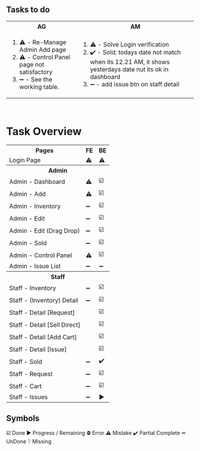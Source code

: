 ## Tasks to do
<table>
  <tr>
    <th>AG</th>
    <th>AM</th>
  </tr>
  <tr>
    <!-- list for AG -->
    <td>
      <ol>
        <li>⚠️ - Re-Manage Admin Add page</li>
        <li>⚠️ - Control Panel page not satisfactory</li>
        <li>➖ - See the working table.</li>
      </ol>
    </td>
    <!-- list for am -->
    <td>
      <ol>
        <li>⚠️ - Solve Login verification</li>
        <li>✔️ - Sold: todays date not match when its 12.21 AM, it shows yesterdays date nut its ok in dashboard</li>
        <li>➖ - add issue btn on staff detail</li>
      </ol>
    </td>
  </tr>
</table>
<br>

# Task Overview
<table aligh="center">
    <tr>
        <th>Pages</th>
        <th>FE</th>
        <th>BE</th>
    </tr>
  </tr>
  <td>Login Page</td>
    <td aligh="center">⚠️</td>
    <td aligh="center">⚠️</td>
  <tr>
  <tr>
      <th colspan="3">Admin</th>
  </tr>
  <tr>
      <td>Admin - Dashboard</td>
      <td aligh="center">⚠️</td>
      <td aligh="center">☑️</td>
  <tr>
  <tr aligh="center">
      <td>Admin - Add</td>
      <td aligh="center">⚠️</td>
      <td aligh="center">☑️</td>
  </tr>  
  <tr>
      <td>Admin - Inventory</td>
      <td aligh="center">➖</td>
      <td aligh="center">☑️</td>
  </tr> 
  <tr>
      <td>Admin - Edit</td>
      <td aligh="center">➖</td>
      <td aligh="center">☑️</td>
  <tr>
  <tr>
      <td>Admin - Edit (Drag Drop)</td>
      <td aligh="center">➖</td>
      <td aligh="center">☑️</td>
  <tr>
  <tr>
    <td>Admin - Sold</td>
    <td aligh="center">➖</td>
    <td aligh="center">☑️</td>
  </tr>
  <tr>
      <td>Admin - Control Panel</td>
      <td aligh="center">⚠️</td>
      <td aligh="center">☑️</td>
  </tr>
  <tr>
      <td>Admin - Issue List</td>
      <td aligh="center">➖</td>
      <td aligh="center">➖</td>
  </tr>
  </tr>
  <tr>
      <th colspan="3">Staff</th>
  </tr>
      <td>Staff - Inventory</td>
      <td aligh="center">➖</td>
      <td aligh="center">☑️</td>
  <tr>
  <tr>
      <td>Staff - (Inventory) Detail</td>
      <td aligh="center">➖</td>
      <td aligh="center">☑️</td>
  </tr>
  <tr>
      <td colspan="2">Staff - Detail [Request]</td>
      <td aligh="center">☑️</td>
  </tr>
  <tr>
      <td colspan="2">Staff - Detail [Sell Direct]</td>
      <td aligh="center">☑️</td>
  </tr>
  <tr>
      <td colspan="2">Staff - Detail [Add Cart]</td>
      <td aligh="center">☑️</td>
  </tr>
  <tr>
      <td colspan="2">Staff - Detail [Issue]</td>
      <td aligh="center">☑️</td>
  </tr>
  </tr>
      <td>Staff - Sold</td>
      <td aligh="center">➖</td>
      <td aligh="center">✔️</td>
  </tr>
  </tr>
      <td>Staff - Request</td>
      <td aligh="center">➖</td>
      <td aligh="center">☑️</td>
      </tr>
  </tr>
  <tr>
      <td>Staff - Cart</td>
      <td aligh="center">➖</td>
      <td aligh="center">☑️</td>
  </tr>
  <tr>
      <td>Staff - Issues</td>
      <td aligh="center">➖</td>
      <td aligh="center">▶️</td>
  </tr>
</table>

## Symbols
☑️ Done
▶️ Progress / Remaining
⛔ Error
⚠️ Mistake
✔️ Partial Complete
➖ UnDone
❔ Missing
